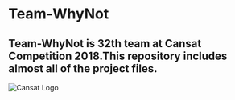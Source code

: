 # Team-WhyNot
## Team-WhyNot is 32th team at Cansat Competition 2018.This repository includes almost all of the project files.

![Cansat Logo](http://aspire.icte.uowm.gr/wp-content/uploads/2017/11/CanSat-Logo-2017-1024x762-1.jpg)
